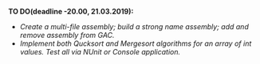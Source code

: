 **TO DO(deadline -20.00, 21.03.2019):**
- *Create a multi-file assembly; build a strong name assembly; add and remove assembly from GAC.*
- *Implement both Qucksort and Mergesort algorithms for an array of int values. Test all via NUnit or Console application.*
